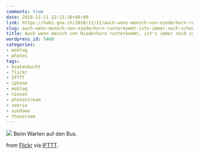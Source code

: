 ```yaml
---
comments: true
date: 2018-11-11 22:15:36+00:00
link: https://habi.gna.ch/2018/11/11/auch-wenn-mensch-von-niederhorn-runterkommt-ists-immer-noch-schon/
slug: auch-wenn-mensch-von-niederhorn-runterkommt-ists-immer-noch-schon
title: Auch wenn mensch von Niederhorn runterkommt, ist's immer noch schön.
wordpress_id: 5468
categories:
- moblog
- photos
tags:
- beatenbucht
- flickr
- IFTTT
- iphone
- moblog
- niesen
- photostream
- seerie
- sundown
- thunersee
---
```


![](https://static.flickr.com/4880/31961970498_b8bc1e3261_b.jpg)
Beim Warten auf den Bus.

from [Flickr](https://flic.kr/p/QGnshS) via [IFTTT](https://ifttt.com/?ref=da&site=wordpress).
